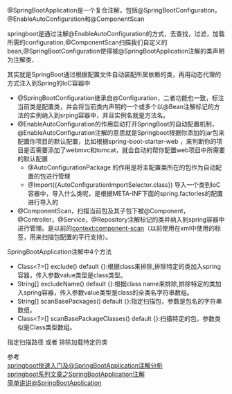 @SpringBootApplication是一个复合注解，包括@SpringBootConfiguration，@EnableAutoConfiguration和@ComponentScan

springboot是通过注解@EnableAutoConfiguration的方式，去查找，过滤，加载所需的configuration,@ComponentScan扫描我们自定义的bean,@SpringBootConfiguration使得被@SpringBootApplication注解的类声明为注解类．

其实就是SpringBoot通过根据配置文件自动装配所属依赖的类，再用动态代理的方式注入到Spring的IoC容器中


- @SpringBootConfiguration继承自@Configuration，二者功能也一致，标注当前类是配置类，并会将当前类内声明的一个或多个以@Bean注解标记的方法的实例纳入到srping容器中，并且实例名就是方法名。
- @EnableAutoConfiguration的作用启动打开SpringBoot的自动配置机制，@EnableAutoConfiguration注解的意思就是Springboot根据你添加的jar包来配置你项目的默认配置，比如根据spring-boot-starter-web ，来判断你的项目是否需要添加了webmvc和tomcat，就会自动的帮你配置web项目中所需要的默认配置
    - @AutoConfigurationPackage 的作用是将主配置类所在的包作为自动配置的包进行管理
    - @Import({AutoConfigurationImportSelector.class}) 导入一个类到IoC容器中，导入什么类呢，是根据META-INF下面的spring.factories的配置进行导入的
- @ComponentScan，扫描当前包及其子包下被@Component，@Controller，@Service，@Repository注解标记的类并纳入到spring容器中进行管理。是以前的<context:component-scan>（以前使用在xml中使用的标签，用来扫描包配置的平行支持）。
   




SpringBootApplication注解中4个方法
- Class<?>[] exclude() default {}:根据class来排除,排除特定的类加入spring容器，传入参数value类型是class类型。
- String[] excludeName() default {}:根据class name来排除,排除特定的类加入spring容器，传入参数value类型是class的全类名字符串数组。
- String[] scanBasePackages() default {}:指定扫描包，参数是包名的字符串数组。
- Class<?>[] scanBasePackageClasses() default {}:扫描特定的包，参数类似是Class类型数组。


指定扫描路径 或者 排除加载特定的类


参考  
[springboot快速入门及@SpringBootApplication注解分析](https://www.jianshu.com/p/4e1cab2d8431)  
[springboot系列文章之SpringBootApplication注解](https://juejin.cn/post/6844903661269696519)  
[简单讲讲@SpringBootApplication](https://www.jianshu.com/p/39ee4f98575c)  


